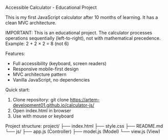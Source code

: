 Accessible Calculator - Educational Project

This is my first JavaScript calculator after 10 months of learning. It has a clean MVC architecture.

IMPORTANT: This is an educational project. 
The calculator processes operations sequentially (left-to-right), 
not with mathematical precedence. 
Example: 2 + 2 × 2 = 8 (not 6)

Features:
- Full accessibility (keyboard, screen readers)
- Responsive mobile-first design
- MVC architecture pattern
- Vanilla JavaScript, no dependencies

Quick start:
1. Clone repository: git clone https://artem-development01.github.io/calculator-js/
2. Open index.html in browser
3. Use with mouse or keyboard

Project structure:
project/
├── index.html
├── style.css
├── README.md
└── js/
    ├── app.js (Controller)
    ├── model.js (Model)
    └── view.js (View)



